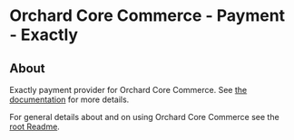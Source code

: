 # Orchard Core Commerce - Payment - Exactly

## About

Exactly payment provider for Orchard Core Commerce. See [the documentation](https://commerce.orchardcore.net/en/latest/features/exactly-payment/) for more details.

For general details about and on using Orchard Core Commerce see the [root Readme](../../../Readme.md).
